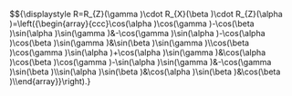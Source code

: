 $${\displaystyle R=R_{Z}(\gamma )\cdot R_{X}(\beta )\cdot R_{Z}(\alpha )=\left({\begin{array}{ccc}\cos(\alpha )\cos(\gamma )-\cos(\beta )\sin(\alpha )\sin(\gamma )&-\cos(\gamma )\sin(\alpha )-\cos(\alpha )\cos(\beta )\sin(\gamma )&\sin(\beta )\sin(\gamma )\\\cos(\beta )\cos(\gamma )\sin(\alpha )+\cos(\alpha )\sin(\gamma )&\cos(\alpha )\cos(\beta )\cos(\gamma )-\sin(\alpha )\sin(\gamma )&-\cos(\gamma )\sin(\beta )\\\sin(\alpha )\sin(\beta )&\cos(\alpha )\sin(\beta )&\cos(\beta )\\\end{array}}\right).}